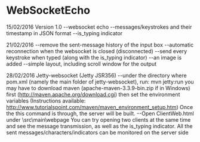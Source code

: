 # WebSocketEcho

15/02/2016 Version 1.0
--websocket echo 
--messages/keystrokes and their timestamp in JSON format
--is_typing indicator

21/02/2016
--remove the sent-message history of the input box
--automatic reconnection when the websocket is closed (disconnected)
--send every keystroke when typed (along with the is_typing indicator)
--an image is added
--simple layout, including scroll window for the output

28/02/2016
Jetty-websocket (Jetty JSR356) 
--under the directory where pom.xml (namely the main folder of jetty-websocket), run:
    mvn jetty:run
  you may have to download maven (apache-maven-3.3.9-bin.zip if in Windows) first 
  (http://maven.apache.org/download.cgi)
  then set the environment variables
  (Instructions available: http://www.tutorialspoint.com/maven/maven_environment_setup.htm)
  Once the this command is through, the server will be built.
--Open ClientWeb.html under \src\main\webpage
  You can try opening two clients at the same time and see the message transmission,
  as well as the is_typing indicator.
  All the sent messages/characters/indicators can be monitored on the server side
